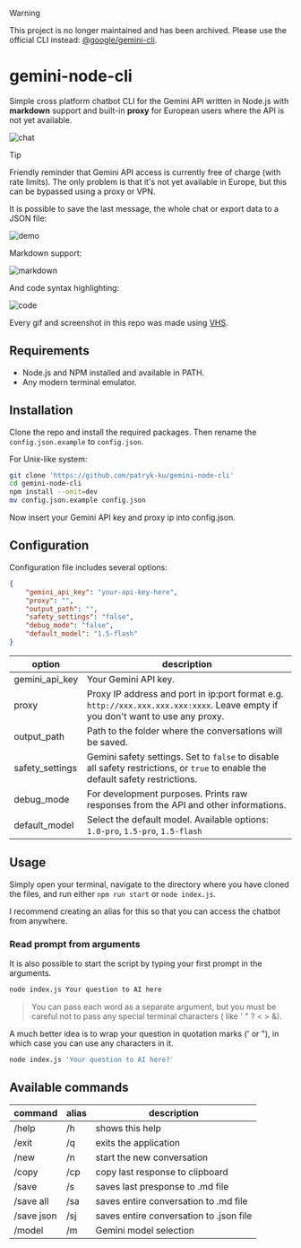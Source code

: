 > [!WARNING]
> This project is no longer maintained and has been archived.
> Please use the official CLI instead:
> [@google/gemini-cli](https://github.com/google-gemini/gemini-cli).

# gemini-node-cli

Simple cross platform chatbot CLI for the Gemini API written in Node.js with **markdown** support and built-in **proxy** for European users where the API is not yet available.

![chat](/assets/chat.gif)

> [!TIP]
> Friendly reminder that Gemini API access is currently free of charge (with rate limits). The only problem is that it's not yet available in Europe, but this can be bypassed using a proxy or VPN.

It is possible to save the last message, the whole chat or export data to a JSON file:

![demo](/assets/demo.gif)

Markdown support:

![markdown](/assets/markdown.png)

And code syntax highlighting:

![code](/assets/code.png)

Every gif and screenshot in this repo was made using [VHS](https://github.com/charmbracelet/vhs).

## Requirements

- Node.js and NPM installed and available in PATH.
- Any modern terminal emulator.

## Installation

Clone the repo and install the required packages. Then rename the `config.json.example` to `config.json`.

For Unix-like system:

```sh
git clone 'https://github.com/patryk-ku/gemini-node-cli'
cd gemini-node-cli
npm install --omit=dev
mv config.json.example config.json
```

Now insert your Gemini API key and proxy ip into config.json.

## Configuration

Configuration file includes several options:

```json
{
	"gemini_api_key": "your-api-key-here",
	"proxy": "",
	"output_path": "",
	"safety_settings": "false",
	"debug_mode": "false",
	"default_model": "1.5-flash"
}
```

| option | description |
| --- | --- |
| gemini_api_key | Your Gemini API key.  |
| proxy | Proxy IP address and port in ip:port format e.g. `http://xxx.xxx.xxx.xxx:xxxx`. Leave empty if you don't want to use any proxy. |
| output_path | Path to the folder where the conversations will be saved. |
| safety_settings | Gemini safety settings. Set to `false` to disable all safety restrictions, or `true` to enable the default safety restrictions. |
| debug_mode | For development purposes. Prints raw responses from the API and other informations. |
| default_model | Select the default model. Available options: `1.0-pro`, `1.5-pro`, `1.5-flash` |

## Usage

Simply open your terminal, navigate to the directory where you have cloned the files, and run either `npm run start` or `node index.js`.

I recommend creating an alias for this so that you can access the chatbot from anywhere.

### Read prompt from arguments

It is also possible to start the script by typing your first prompt in the arguments.

```sh
node index.js Your question to AI here
```

> You can pass each word as a separate argument, but you must be careful not to pass any special terminal characters ( like ' " ? < > &).

A much better idea is to wrap your question in quotation marks (' or "), in which case you can use any characters in it.

```sh
node index.js 'Your question to AI here?'
```

## Available commands

| command | alias | description |
|---|---|---|
| /help | /h | shows this help |
| /exit | /q | exits the application |
| /new | /n | start the new conversation |
| /copy | /cp | copy last response to clipboard |
| /save | /s | saves last presponse to .md file |
| /save all | /sa | saves entire conversation to .md file |
| /save json | /sj | saves entire conversation to .json file |
| /model | /m | Gemini model selection |
